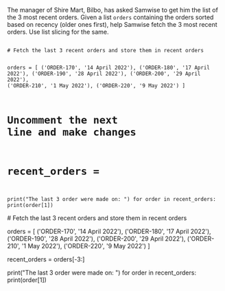 The manager of Shire Mart, Bilbo, has asked Samwise to get him the list of the 3 most recent orders. Given a list `orders` containing the orders sorted based on recency (older ones first), help Samwise fetch the 3 most recent orders. Use list slicing for the same.


<codeblock language="python" type="exercise" testMode="fixedInput">
<code>
# Fetch the last 3 recent orders and store them in recent orders

orders = [
  ('ORDER-170', '14 April 2022'),
  ('ORDER-180', '17 April 2022'),
  ('ORDER-190', '28 April 2022'),
  ('ORDER-200', '29 April 2022'),
  ('ORDER-210', '1 May 2022'),
  ('ORDER-220', '9 May 2022')
]

# Uncomment the next line and make changes
# recent_orders = 

print("The last 3 order were made on: ")
for order in recent_orders:
  print(order[1])
</code>

<solution>
# Fetch the last 3 recent orders and store them in recent orders

orders = [
  ('ORDER-170', '14 April 2022'),
  ('ORDER-180', '17 April 2022'),
  ('ORDER-190', '28 April 2022'),
  ('ORDER-200', '29 April 2022'),
  ('ORDER-210', '1 May 2022'),
  ('ORDER-220', '9 May 2022')
]

recent_orders = orders[-3:]

print("The last 3 order were made on: ")
for order in recent_orders:
  print(order[1])
</solution>
</codeblock>